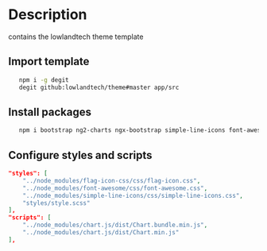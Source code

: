 # Description
contains the lowlandtech theme template

## Import template

```bash
   npm i -g degit
   degit github:lowlandtech/theme#master app/src
```

## Install packages

```bash
   npm i bootstrap ng2-charts ngx-bootstrap simple-line-icons font-awesome flag-icon-css rxjs --save-dev
```

## Configure styles and scripts

```json
"styles": [
    "../node_modules/flag-icon-css/css/flag-icon.css",
    "../node_modules/font-awesome/css/font-awesome.css",
    "../node_modules/simple-line-icons/css/simple-line-icons.css",
    "styles/style.scss"
],
"scripts": [
    "../node_modules/chart.js/dist/Chart.bundle.min.js",
    "../node_modules/chart.js/dist/Chart.min.js"
],
```
